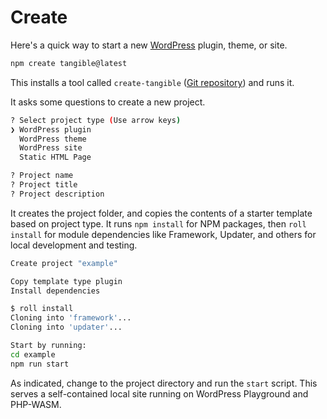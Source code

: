# Create

Here's a quick way to start a new [WordPress](https://wordpress.org/) plugin, theme, or site.

```sh
npm create tangible@latest
```

This installs a tool called `create-tangible` ([Git repository](https://github.com/tangibleinc/create)) and runs it.

It asks some questions to create a new project.

```sh
? Select project type (Use arrow keys)
❯ WordPress plugin
  WordPress theme
  WordPress site
  Static HTML Page

? Project name
? Project title
? Project description
```

It creates the project folder, and copies the contents of a starter template based on project type. It runs `npm install` for NPM packages, then `roll install` for module dependencies like Framework, Updater, and others for local development and testing.

```sh
Create project "example"

Copy template type plugin
Install dependencies

$ roll install
Cloning into 'framework'...
Cloning into 'updater'...

Start by running:
cd example
npm run start
```

As indicated, change to the project directory and run the `start` script. This serves a self-contained local site running on WordPress Playground and PHP-WASM.

